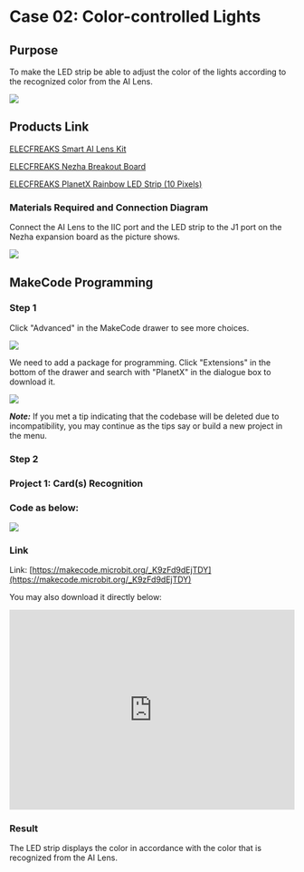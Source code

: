 # Case 02: Color-controlled Lights

## Purpose 

To make the LED strip be able to adjust the color of the lights according to the recognized color from the AI Lens. 

![](./images/05035_01.png)


## Products Link

[ELECFREAKS Smart AI Lens Kit](https://shop.elecfreaks.com/products/elecfreaks-smart-ai-lens-kit?_pos=1&_sid=d572dc26c&_ss=r)

[ELECFREAKS Nezha Breakout Board](https://shop.elecfreaks.com/products/elecfreaks-nezha-breakout-board?_pos=1&_sid=327dd9f18&_ss=r)

[ELECFREAKS PlanetX Rainbow LED Strip (10 Pixels)](https://shop.elecfreaks.com/products/elecfreaks-planetx-rainbow-led-strip-10-pixels?_pos=12&_sid=d9075f8c6&_ss=r)

### Materials Required and Connection Diagram


 Connect the AI Lens to the IIC port and the LED strip to the J1 port on the Nezha expansion board as the picture shows. 


![](./images/05035_02_03.png)



## MakeCode Programming 


### Step 1

Click "Advanced" in the MakeCode drawer to see more choices. 

![](./images/05001_04.png)

We need to add a package for programming. Click "Extensions" in the bottom of the drawer and search with "PlanetX" in the dialogue box to download it. 

![](./images/05001_05.png)

***Note:*** If you met a tip indicating that the codebase will be deleted due to incompatibility, you may continue as the tips say or build a new project in the menu. 

### Step 2

### Project 1: Card(s) Recognition

### Code as below:

![](./images/05035_02_06.png)


### Link
Link: [https://makecode.microbit.org/_K9zFd9dEjTDY](https://makecode.microbit.org/_K9zFd9dEjTDY)

You may also download it directly below:

<div style="position:relative;height:0;padding-bottom:70%;overflow:hidden;"><iframe style="position:absolute;top:0;left:0;width:100%;height:100%;" src="https://makecode.microbit.org/#pub:_K9zFd9dEjTDY" frameborder="0" sandbox="allow-popups allow-forms allow-scripts allow-same-origin"></iframe></div>  


### Result
 The LED strip displays the color in accordance with the color that is recognized from the AI Lens. 

